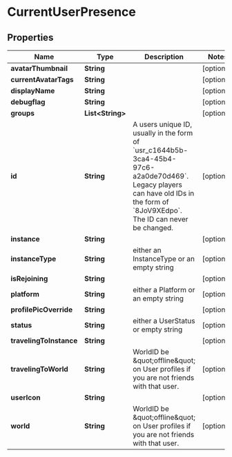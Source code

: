 

# CurrentUserPresence


## Properties

| Name | Type | Description | Notes |
|------------ | ------------- | ------------- | -------------|
|**avatarThumbnail** | **String** |  |  [optional] |
|**currentAvatarTags** | **String** |  |  [optional] |
|**displayName** | **String** |  |  [optional] |
|**debugflag** | **String** |  |  [optional] |
|**groups** | **List&lt;String&gt;** |  |  [optional] |
|**id** | **String** | A users unique ID, usually in the form of &#x60;usr_c1644b5b-3ca4-45b4-97c6-a2a0de70d469&#x60;. Legacy players can have old IDs in the form of &#x60;8JoV9XEdpo&#x60;. The ID can never be changed. |  [optional] |
|**instance** | **String** |  |  [optional] |
|**instanceType** | **String** | either an InstanceType or an empty string |  [optional] |
|**isRejoining** | **String** |  |  [optional] |
|**platform** | **String** | either a Platform or an empty string |  [optional] |
|**profilePicOverride** | **String** |  |  [optional] |
|**status** | **String** | either a UserStatus or empty string |  [optional] |
|**travelingToInstance** | **String** |  |  [optional] |
|**travelingToWorld** | **String** | WorldID be \&quot;offline\&quot; on User profiles if you are not friends with that user. |  [optional] |
|**userIcon** | **String** |  |  [optional] |
|**world** | **String** | WorldID be \&quot;offline\&quot; on User profiles if you are not friends with that user. |  [optional] |



